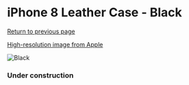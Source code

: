 # iPhone 8 Leather Case - Black

[Return to previous page](/iphone_7)

[High-resolution image from Apple](https://store.storeimages.cdn-apple.com/8756/as-images.apple.com/is/MQH92?wid=4500&hei=4500&fmt=png)

<div style="width: 384px"><img src="/everypreview/MQH92.png" alt="Black"></div>

### Under construction
